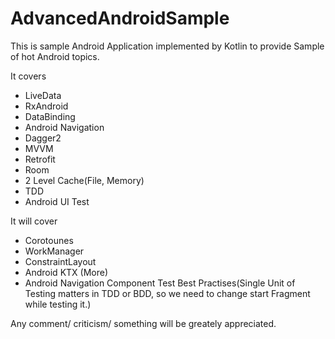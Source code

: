 # AdvancedAndroidSample

This is sample Android Application implemented by Kotlin to provide Sample of hot Android topics.

It covers
 - LiveData
 - RxAndroid
 - DataBinding
 - Android Navigation
 - Dagger2
 - MVVM
 - Retrofit
 - Room
 - 2 Level Cache(File, Memory)
 - TDD 
 - Android UI Test
 
It will cover
  -  Corotounes
  -  WorkManager
  -  ConstraintLayout
  -  Android KTX (More)
  -  Android Navigation Component Test Best Practises(Single Unit of Testing matters in TDD or BDD, so we need to change start Fragment while testing it.)

 
Any comment/ criticism/ something will be greately appreciated.
